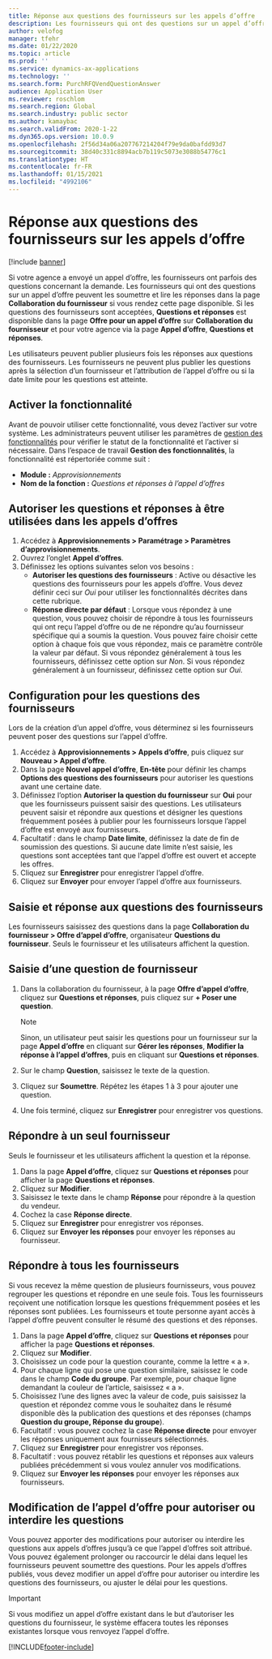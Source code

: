 ```yaml
---
title: Réponse aux questions des fournisseurs sur les appels d’offre
description: Les fournisseurs qui ont des questions sur un appel d’offre peuvent les soumettre et lire les réponses dans la page **Collaboration du fournisseur**.
author: velofog
manager: tfehr
ms.date: 01/22/2020
ms.topic: article
ms.prod: ''
ms.service: dynamics-ax-applications
ms.technology: ''
ms.search.form: PurchRFQVendQuestionAnswer
audience: Application User
ms.reviewer: roschlom
ms.search.region: Global
ms.search.industry: public sector
ms.author: kamaybac
ms.search.validFrom: 2020-1-22
ms.dyn365.ops.version: 10.0.9
ms.openlocfilehash: 2f56d34a06a207767214204f79e9da0bafdd93d7
ms.sourcegitcommit: 38d40c331c8894acb7b119c5073e3088b54776c1
ms.translationtype: HT
ms.contentlocale: fr-FR
ms.lasthandoff: 01/15/2021
ms.locfileid: "4992106"
---
```

# <a name="responding-to-vendor-questions-on-request-for-quotations"></a>Réponse aux questions des fournisseurs sur les appels d’offre

[!include [banner](../includes/banner.md)]

Si votre agence a envoyé un appel d’offre, les fournisseurs ont parfois des questions concernant la demande. Les fournisseurs qui ont des questions sur un appel d’offre peuvent les soumettre et lire les réponses dans la page **Collaboration du fournisseur** si vous rendez cette page disponible. Si les questions des fournisseurs sont acceptées, **Questions et réponses** est disponible dans la page **Offre pour un appel d’offre** sur **Collaboration du fournisseur** et pour votre agence via la page **Appel d’offre**, **Questions et réponses**. 

Les utilisateurs peuvent publier plusieurs fois les réponses aux questions des fournisseurs. Les fournisseurs ne peuvent plus publier les questions après la sélection d’un fournisseur et l’attribution de l’appel d’offre ou si la date limite pour les questions est atteinte.

## <a name="turn-on-the-feature"></a>Activer la fonctionnalité

Avant de pouvoir utiliser cette fonctionnalité, vous devez l’activer sur votre système. Les administrateurs peuvent utiliser les paramètres de [gestion des fonctionnalités](../../fin-ops-core/fin-ops/get-started/feature-management/feature-management-overview.md) pour vérifier le statut de la fonctionnalité et l’activer si nécessaire. Dans l’espace de travail **Gestion des fonctionnalités**, la fonctionnalité est répertoriée comme suit :

- **Module :** *Approvisionnements*
- **Nom de la fonction :** *Questions et réponses à l’appel d’offres*

## <a name="allow-questions-and-answers-to-be-used-in-rfqs"></a>Autoriser les questions et réponses à être utilisées dans les appels d’offres

1. Accédez à **Approvisionnements \> Paramétrage \> Paramètres d’approvisionnements**.
1. Ouvrez l’onglet **Appel d’offres**.
1. Définissez les options suivantes selon vos besoins :
    - **Autoriser les questions des fournisseurs** : Active ou désactive les questions des fournisseurs pour les appels d’offre. Vous devez définir ceci sur *Oui* pour utiliser les fonctionnalités décrites dans cette rubrique.
    - **Réponse directe par défaut** : Lorsque vous répondez à une question, vous pouvez choisir de répondre à tous les fournisseurs qui ont reçu l’appel d’offre ou de ne répondre qu’au fournisseur spécifique qui a soumis la question. Vous pouvez faire choisir cette option à chaque fois que vous répondez, mais ce paramètre contrôle la valeur par défaut. Si vous répondez généralement à tous les fournisseurs, définissez cette option sur *Non*. Si vous répondez généralement à un fournisseur, définissez cette option sur *Oui*.

## <a name="setting-up-for-vendor-questions"></a>Configuration pour les questions des fournisseurs

Lors de la création d’un appel d’offre, vous déterminez si les fournisseurs peuvent poser des questions sur l’appel d’offre.

1. Accédez à **Approvisionnements > Appels d’offre**, puis cliquez sur **Nouveau > Appel d’offre**. 
1. Dans la page **Nouvel appel d’offre**, **En-tête** pour définir les champs **Options des questions des fournisseurs** pour autoriser les questions avant une certaine date.
1. Définissez l’option **Autoriser la question du fournisseur** sur **Oui** pour que les fournisseurs puissent saisir des questions. Les utilisateurs peuvent saisir et répondre aux questions et désigner les questions fréquemment posées à publier pour les fournisseurs lorsque l’appel d’offre est envoyé aux fournisseurs.
1. Facultatif : dans le champ **Date limite**, définissez la date de fin de soumission des questions. Si aucune date limite n’est saisie, les questions sont acceptées tant que l’appel d’offre est ouvert et accepte les offres.
1. Cliquez sur **Enregistrer** pour enregistrer l’appel d’offre.
1. Cliquez sur **Envoyer** pour envoyer l’appel d’offre aux fournisseurs.

## <a name="entering-and-replying-to-vendor-questions"></a>Saisie et réponse aux questions des fournisseurs

Les fournisseurs saisissez des questions dans la page **Collaboration du fournisseur > Offre d’appel d’offre**, organisateur **Questions du fournisseur**. Seuls le fournisseur et les utilisateurs affichent la question.

## <a name="entering-a-vendor-question"></a>Saisie d’une question de fournisseur

1. Dans la collaboration du fournisseur, à la page **Offre d’appel d’offre**, cliquez sur **Questions et réponses**, puis cliquez sur **+ Poser une question**.

    > [!NOTE]
    > Sinon, un utilisateur peut saisir les questions pour un fournisseur sur la page **Appel d’offre** en cliquant sur **Gérer les réponses**, **Modifier la réponse à l’appel d’offres**, puis en cliquant sur **Questions et réponses**.

2. Sur le champ **Question**, saisissez le texte de la question.
3. Cliquez sur **Soumettre**. Répétez les étapes 1 à 3 pour ajouter une question.
4. Une fois terminé, cliquez sur **Enregistrer** pour enregistrer vos questions.

## <a name="replying-to-a-single-vendor"></a>Répondre à un seul fournisseur

Seuls le fournisseur et les utilisateurs affichent la question et la réponse.

1. Dans la page **Appel d’offre**, cliquez sur **Questions et réponses** pour afficher la page **Questions et réponses**.
1. Cliquez sur **Modifier**.
1. Saisissez le texte dans le champ **Réponse** pour répondre à la question du vendeur.
1. Cochez la case **Réponse directe**.
1. Cliquez sur **Enregistrer** pour enregistrer vos réponses.
1. Cliquez sur **Envoyer les réponses** pour envoyer les réponses au fournisseur.

## <a name="replying-to-all-vendors"></a>Répondre à tous les fournisseurs

Si vous recevez la même question de plusieurs fournisseurs, vous pouvez regrouper les questions et répondre en une seule fois. Tous les fournisseurs reçoivent une notification lorsque les questions fréquemment posées et les réponses sont publiées. Les fournisseurs et toute personne ayant accès à l’appel d’offre peuvent consulter le résumé des questions et des réponses.

1. Dans la page **Appel d’offre**, cliquez sur **Questions et réponses** pour afficher la page **Questions et réponses**.
2. Cliquez sur **Modifier**.
3. Choisissez un code pour la question courante, comme la lettre « a ».
4. Pour chaque ligne qui pose une question similaire, saisissez le code dans le champ **Code du groupe**. Par exemple, pour chaque ligne demandant la couleur de l’article, saisissez « a ».
5. Choisissez l’une des lignes avec la valeur de code, puis saisissez la question et répondez comme vous le souhaitez dans le résumé disponible dès la publication des questions et des réponses (champs **Question du groupe, Réponse du groupe**).
6. Facultatif : vous pouvez cochez la case **Réponse directe** pour envoyer les réponses uniquement aux fournisseurs sélectionnés.
7. Cliquez sur **Enregistrer** pour enregistrer vos réponses.
8. Facultatif : vous pouvez rétablir les questions et réponses aux valeurs publiées précédemment si vous voulez annuler vos modifications.
9. Cliquez sur **Envoyer les réponses** pour envoyer les réponses aux fournisseurs.

## <a name="changing-rfq-to-allow-or-disallow-questions"></a>Modification de l’appel d’offre pour autoriser ou interdire les questions

Vous pouvez apporter des modifications pour autoriser ou interdire les questions aux appels d’offres jusqu’à ce que l’appel d’offres soit attribué. Vous pouvez également prolonger ou raccourcir le délai dans lequel les fournisseurs peuvent soumettre des questions.
Pour les appels d’offres publiés, vous devez modifier un appel d’offre pour autoriser ou interdire les questions des fournisseurs, ou ajuster le délai pour les questions.

> [!IMPORTANT]
> Si vous modifiez un appel d’offre existant dans le but d’autoriser les questions du fournisseur, le système effacera toutes les réponses existantes lorsque vous renvoyez l’appel d’offre.


[!INCLUDE[footer-include](../../includes/footer-banner.md)]